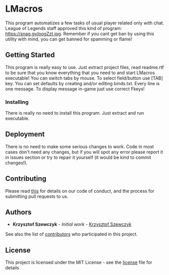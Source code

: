 # LMacros

This program automatizes a few tasks of usual player related only with chat. League of Legends staff approved this kind of program: https://snag.gy/pogZzt.jpg. Remember if you cant get ban by using this utility with mind, you can get banned for spamming or flame!

## Getting Started

This program is really easy to use. Just extract project files, read readme.rtf to be sure that you know everything that you need to and start LMacros executable! You can switch tabs by mouse. To select field/button use [TAB] key. You can set defaults by creating and/or editing binds.txt. Every line is one message. To display message in-game just use correct Fkeys!

### Installing

There is really no need to install this program. Just extract and run executable.

## Deployment

There is no need to make some serious changes to work. Code in most cases don't need any changes, but if you will spot any error please report it in issues section or try to repair it yourself (it would be kind to commit changes!).

## Contributing
Please read [this](https://github.com/KrzysztofSzewczyk/LMacros/blob/master/CONTRIB.md) for details on our code of conduct, and the process for submitting pull requests to us.

## Authors

* **Krzysztof Szewczyk** - *Initial work* - [Krzysztof Szewczyk](https://github.com/KrzysztofSzewczyk)

See also the list of [contributors](https://github.com/KrzysztofSzewczyk/LMacros/blob/master/CONTRIBUTORS.md) who participated in this project.

## License

This project is licensed under the MIT License - see the [license](LICENSE) file for details
